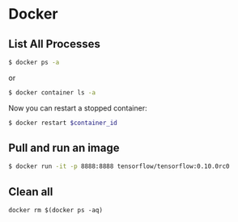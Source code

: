 # Docker

## List All Processes

```bash
$ docker ps -a
```

or 

```bash
$ docker container ls -a
```

Now you can restart a stopped container:

```bash
$ docker restart $container_id
```

## Pull and run an image

```bash
$ docker run -it -p 8888:8888 tensorflow/tensorflow:0.10.0rc0
```

## Clean all

```
docker rm $(docker ps -aq)
```
